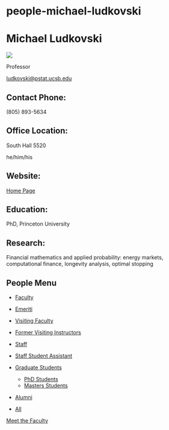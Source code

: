 # people-michael-ludkovski

# Michael Ludkovski

![](https://www.pstat.ucsb.edu/sites/default/files/styles/people_node/public/people/photo/Mike_Ludkovski_PSTAT_Headshots_2024_0006_optimized_5000.jpg?itok=-KtdI3ec)

Professor

[ludkovski@pstat.ucsb.edu](mailto:ludkovski@pstat.ucsb.edu)

## Contact Phone:

(805) 893-5634

## Office Location:

South Hall 5520

he/him/his

## Website:

[Home Page](http://ludkovski.pstat.ucsb.edu)

## Education:

PhD, Princeton University

## Research:

Financial mathematics and applied probability: energy markets, computational finance, longevity analysis, optimal stopping

## People Menu

- [Faculty](/people/academic "Faculty")
- [Emeriti](/people/emeriti "Emeriti")
- [Visiting Faculty](/people/visiting "Visiting Faculty")
- [Former Visiting Instructors](/people/lecturer "Former Visiting Instructors")
- [Staff](/people/staff)
- [Staff Student Assistant](/people/researcher "Staff Student Assistant")
- [Graduate Students](/people/student "Graduate Students")
  
  - [PhD Students](/people/student/phd "PhD Students")
  - [Masters Students](/people/student/masters "Masters Students")
- [Alumni](/people/alumni)
- [All](/people/all)

[Meet the Faculty](/people/meet-the-faculty)